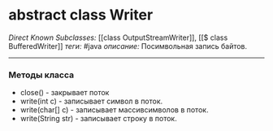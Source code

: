 # abstract class Writer
*Direct Known Subclasses:* [[class OutputStreamWriter]], [[$ class BufferedWriter]]
*теги:* #java
*описание:* Посимвольная запись байтов.

---
### Методы класса
- close() - закрывает поток
- write(int c) - записывает символ в поток.
- write(char[] c) - записывает массивсимволов в поток.
- write(String str) - записывает строку в поток.
